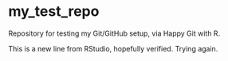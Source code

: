 # my_test_repo
Repository for testing my Git/GitHub setup, via Happy Git with R.

This is a new line from RStudio, hopefully verified. Trying again.